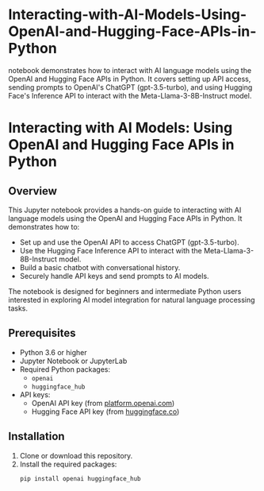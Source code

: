 # Interacting-with-AI-Models-Using-OpenAI-and-Hugging-Face-APIs-in-Python
notebook demonstrates how to interact with AI language models using the OpenAI and Hugging Face APIs in Python. It covers setting up API access, sending prompts to OpenAI's ChatGPT (gpt-3.5-turbo), and using Hugging Face's Inference API to interact with the Meta-Llama-3-8B-Instruct model.
# Interacting with AI Models: Using OpenAI and Hugging Face APIs in Python

## Overview
This Jupyter notebook provides a hands-on guide to interacting with AI language models using the OpenAI and Hugging Face APIs in Python. It demonstrates how to:
- Set up and use the OpenAI API to access ChatGPT (gpt-3.5-turbo).
- Use the Hugging Face Inference API to interact with the Meta-Llama-3-8B-Instruct model.
- Build a basic chatbot with conversational history.
- Securely handle API keys and send prompts to AI models.

The notebook is designed for beginners and intermediate Python users interested in exploring AI model integration for natural language processing tasks.

## Prerequisites
- Python 3.6 or higher
- Jupyter Notebook or JupyterLab
- Required Python packages:
  - `openai`
  - `huggingface_hub`
- API keys:
  - OpenAI API key (from [platform.openai.com](https://platform.openai.com/))
  - Hugging Face API key (from [huggingface.co](https://huggingface.co/))

## Installation
1. Clone or download this repository.
2. Install the required packages:
   ```bash
   pip install openai huggingface_hub
   
